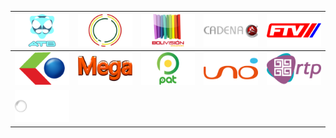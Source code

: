 | ![](https://raw.githubusercontent.com/RevGear/logo/master/Countries/BO/ATB.png) | ![](https://raw.githubusercontent.com/RevGear/logo/master/Countries/BO/BoliviaTV.png) | ![](https://raw.githubusercontent.com/RevGear/logo/master/Countries/BO/Bolivision.png) | ![](https://raw.githubusercontent.com/RevGear/logo/master/Countries/BO/CadenaA.png) | ![](https://raw.githubusercontent.com/RevGear/logo/master/Countries/BO/FTV.png) | 
|:---:|:---:|:---:|:---:|:---:| 
| ![](https://raw.githubusercontent.com/RevGear/logo/master/Countries/BO/Gigavision.png) | ![](https://raw.githubusercontent.com/RevGear/logo/master/Countries/BO/MegaTV.png) | ![](https://raw.githubusercontent.com/RevGear/logo/master/Countries/BO/PAT.png) | ![](https://raw.githubusercontent.com/RevGear/logo/master/Countries/BO/RedUno.png) | ![](https://raw.githubusercontent.com/RevGear/logo/master/Countries/BO/RTP.png) | 
| ![](https://raw.githubusercontent.com/RevGear/logo/master/Countries/BO/UnitelLaPaz.png)  | 
